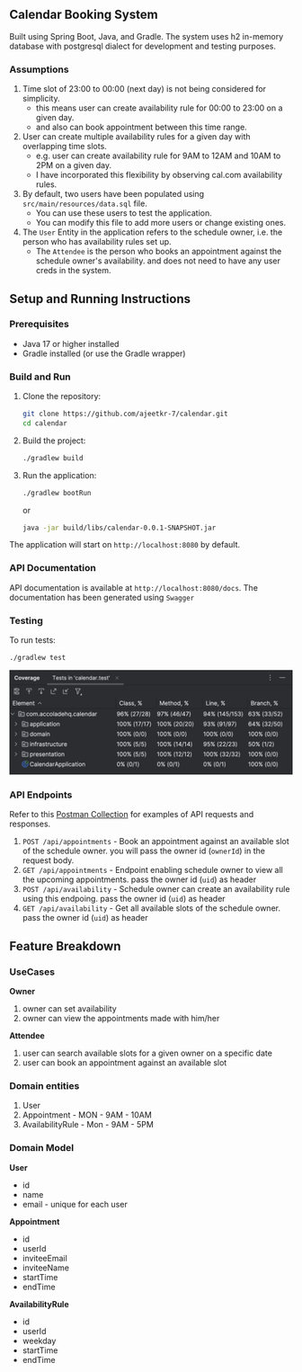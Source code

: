 ## Calendar Booking System
Built using Spring Boot, Java, and Gradle. The system uses h2 in-memory database with postgresql dialect for development and testing purposes.

### Assumptions
1. Time slot of 23:00 to 00:00 (next day) is not being considered for simplicity.
    - this means user can create availability rule for 00:00 to 23:00 on a given day.
    - and also can book appointment between this time range.
2. User can create multiple availability rules for a given day with overlapping time slots.
    - e.g. user can create availability rule for 9AM to 12AM and 10AM to 2PM on a given day.
    - I have incorporated this flexibility by observing cal.com availability rules.
3. By default, two users have been populated using `src/main/resources/data.sql` file.
    - You can use these users to test the application.
    - You can modify this file to add more users or change existing ones.
4. The `User` Entity in the application refers to the schedule owner, i.e. the person who has availability rules set up.
    - The `Attendee` is the person who books an appointment against the schedule owner's availability. and does not need to have any user creds in the system.

## Setup and Running Instructions

### Prerequisites
- Java 17 or higher installed
- Gradle installed (or use the Gradle wrapper)

### Build and Run
1. Clone the repository:
   ```bash
   git clone https://github.com/ajeetkr-7/calendar.git
   cd calendar
   ```
2. Build the project:
   ```bash
   ./gradlew build
   ```
3. Run the application:
   ```bash
   ./gradlew bootRun
   ```
   or
   ```bash
   java -jar build/libs/calendar-0.0.1-SNAPSHOT.jar
   ```

The application will start on `http://localhost:8080` by default.

### API Documentation
API documentation is available at `http://localhost:8080/docs`. The documentation has been generated using `Swagger`

### Testing
To run tests:
```bash
./gradlew test
```
![Test Coverage](test-coverage.png)


### API Endpoints
Refer to this [Postman Collection](https://documenter.getpostman.com/view/20218768/2sB3BEnVfJ) for examples of API requests and responses.
1. `POST /api/appointments` - Book an appointment against an available slot of the schedule owner. you will pass the owner id (`ownerId`) in the request body. 
2. `GET /api/appointments` - Endpoint enabling schedule owner to view all the upcoming appointments. pass the owner id (`uid`) as header
3. `POST /api/availability` - Schedule owner can create an availability rule using this endpoing. pass the owner id (`uid`) as header
4. `GET /api/availability` - Get all available slots of the schedule owner. pass the owner id (`uid`) as header

## Feature Breakdown
### UseCases
**Owner**
1. owner can set availability
2. owner can view the appointments made with him/her

**Attendee**
1. user can search available slots for a given owner on a specific date
2. user can book an appointment against an available slot

### Domain entities
1. User
2. Appointment - MON - 9AM - 10AM
3. AvailabilityRule - Mon - 9AM - 5PM

### Domain Model

**User**
- id
- name
- email - unique for each user

**Appointment**
- id
- userId
- inviteeEmail
- inviteeName
- startTime
- endTime

**AvailabilityRule**
- id
- userId
- weekday
- startTime
- endTime

